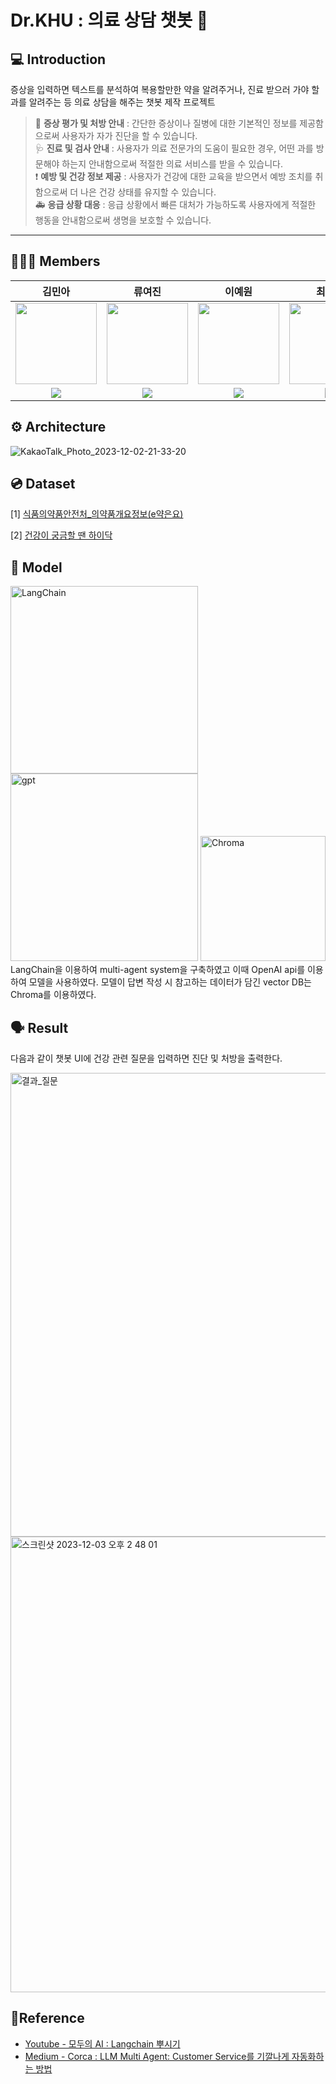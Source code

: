 # Dr.KHU : 의료 상담 챗봇 🤖
## 💻 Introduction
증상을 입력하면 텍스트를 분석하여 복용할만한 약을 알려주거나, 진료 받으러 가야 할 과를 알려주는 등 의료 상담을 해주는 챗봇 제작 프로젝트 <br/>
> 💊 **증상 평가 및 처방 안내** : 간단한 증상이나 질병에 대한 기본적인 정보를 제공함으로써 사용자가 자가 진단을 할 수 있습니다. <br/>
> 🩺 **진료 및 검사 안내** : 사용자가 의료 전문가의 도움이 필요한 경우, 어떤 과를 방문해야 하는지 안내함으로써 적절한 의료 서비스를 받을 수 있습니다.<br/>
> ❗ **예방 및 건강 정보 제공** : 사용자가 건강에 대한 교육을 받으면서 예방 조치를 취함으로써 더 나은 건강 상태를 유지할 수 있습니다. <br/>
> 🚑 **응급 상황 대응** : 응급 상황에서 빠른 대처가 가능하도록 사용자에게 적절한 행동을 안내함으로써 생명을 보호할 수 있습니다. <br/>
<hr/>

## 🧑🏻‍💻 Members
| 김민아 | 류여진 | 이예원 | 최용빈 |
| :-: | :-: | :-: | :-: |
| <img src='https://avatars.githubusercontent.com/u/70475010?v=4' height=130 width=130></img> | <img src='https://avatars.githubusercontent.com/u/88676496?v=4' height=130 width=130></img> | <img src='https://avatars.githubusercontent.com/u/142980318?v=4' height=130 width=130></img> | <img src='https://avatars.githubusercontent.com/u/64704608?v=4' height=130 width=130></img> |
| <a href="https://github.com/eulneul" target="_blank"><img src="https://img.shields.io/badge/GitHub-black.svg?&style=round&logo=github"/></a> | <a href="https://github.com/ryj8075" target="_blank"><img src="https://img.shields.io/badge/GitHub-black.svg?&style=round&logo=github"/></a> | <a href="https://github.com/yewon1077" target="_blank"><img src="https://img.shields.io/badge/GitHub-black.svg?&style=round&logo=github"/></a> | <a href="https://github.com/whybe-choi" target="_blank"><img src="https://img.shields.io/badge/GitHub-black.svg?&style=round&logo=github"/></a> |


## ⚙️ Architecture
![KakaoTalk_Photo_2023-12-02-21-33-20](https://github.com/whybe-choi/khuda-nlp-project/assets/64704608/2324b7e2-048d-4017-9696-8663f4d0812e)



## 💿 Dataset
[1] [식품의약품안전처_의약품개요정보(e약은요)](https://www.data.go.kr/data/15075057/openapi.do)

[2] [건강이 궁금할 땐 하이닥](https://www.hidoc.co.kr/)


## 🔧 Model
<img width="300" alt="LangChain" src="https://github.com/whybe-choi/khuda-nlp-project/assets/88676496/d376a1b7-c9d5-41ba-be01-1efa44f3f607">
<img width="300" alt="gpt" src="https://github.com/whybe-choi/khuda-nlp-project/assets/88676496/4905e949-ada7-4290-9da8-950062ca26cd">
<img width="200" alt="Chroma" src="https://github.com/whybe-choi/khuda-nlp-project/assets/88676496/7fe464ac-e41f-4ef3-9418-6e14ebd44d54">
LangChain을 이용하여 multi-agent system을 구축하였고 이때 OpenAI api를 이용하여 모델을 사용하였다. 모델이 답변 작성 시 참고하는 데이터가 담긴 vector DB는 Chroma를 이용하였다.



## 🗣 Result
다음과 같이 챗봇 UI에 건강 관련 질문을 입력하면 진단 및 처방을 출력한다.  

<img width="742" alt="결과_질문" src="https://github.com/whybe-choi/khuda-nlp-project/assets/88676496/704c7d34-458c-4544-9713-703a14183281">
<img width="729" alt="스크린샷 2023-12-03 오후 2 48 01" src="https://github.com/whybe-choi/khuda-nlp-project/assets/64704608/8792e339-87b3-4835-800e-ec6a5c3afe51">


## 📖Reference
- [Youtube - 모두의 AI : Langchain 뿌시기](https://www.youtube.com/playlist?list=PLQIgLu3Wf-q_Ne8vv-ZXuJ4mztHJaQb_v) 
- [Medium - Corca : LLM Multi Agent: Customer Service를 기깔나게 자동화하는 방법](https://medium.com/corca/llm-multi-agent-customer-service%EB%A5%BC-%EA%B8%B0%EA%B9%94%EB%82%98%EA%B2%8C-%EC%9E%90%EB%8F%99%ED%99%94%ED%95%98%EB%8A%94-%EB%B0%A9%EB%B2%95-2eaec7654385)